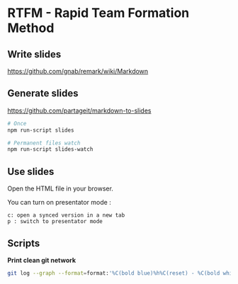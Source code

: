 # RTFM - Rapid Team Formation Method

## Write slides

https://github.com/gnab/remark/wiki/Markdown

## Generate slides

https://github.com/partageit/markdown-to-slides

```bash
# Once
npm run-script slides

# Permanent files watch
npm run-script slides-watch
```

## Use slides

Open the HTML file in your browser.

You can turn on presentator mode :

```
c: open a synced version in a new tab
p : switch to presentator mode
```

## Scripts

**Print clean git network**

```bash
git log --graph --format=format:'%C(bold blue)%h%C(reset) - %C(bold white)%s%C(reset) %C(bold yellow)%d%C(reset)' --abbrev-commit --all
```
